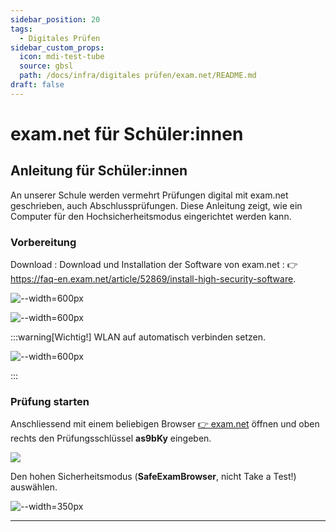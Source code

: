 ```yaml
---
sidebar_position: 20
tags: 
  - Digitales Prüfen
sidebar_custom_props:
  icon: mdi-test-tube
  source: gbsl
  path: /docs/infra/digitales prüfen/exam.net/README.md
draft: false
---
```


# exam.net für Schüler:innen

## Anleitung für Schüler:innen

An unserer Schule werden vermehrt Prüfungen digital mit exam.net geschrieben, auch Abschlussprüfungen. Diese Anleitung zeigt, wie ein Computer für den Hochsicherheitsmodus eingerichtet werden kann.


### Vorbereitung

Download
: Download und Installation der Software von exam.net
: 👉 https://faq-en.exam.net/article/52869/install-high-security-software. 

<Tabs>
  <TabItem value="win" label="Windows">

![--width=600px](images/examnet-win-install.png)

  </TabItem>
  <TabItem value="osx" label="Mac, iPad">

![--width=600px](images/examnet-apple-install.png)

  </TabItem>
</Tabs>

:::warning[Wichtig!]
WLAN auf automatisch verbinden setzen.

![--width=600px](images/examnet-wlan-setzen.png)

:::

### Prüfung starten

Anschliessend mit einem beliebigen Browser [👉 exam.net](https://exam.net) öffnen und oben rechts den Prüfungsschlüssel __as9bKy__ eingeben. 

<BrowserWindow url="https://exam.net">

![](images/examnet-schluessel.png)
</BrowserWindow>


Den hohen Sicherheitsmodus (**SafeExamBrowser**, nicht Take a Test!) auswählen.

<BrowserWindow url="https://exam.net">

![--width=350px](images/examnet-highsecuritymode.png)
</BrowserWindow>

---
